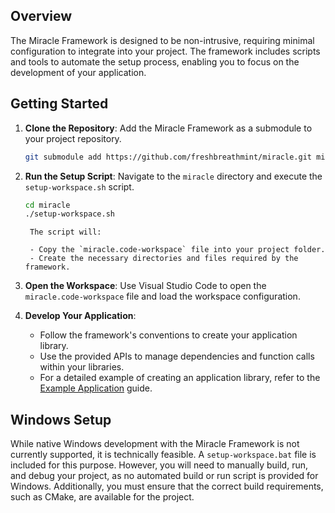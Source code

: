 ## Overview

The Miracle Framework is designed to be non-intrusive, requiring minimal configuration to integrate into your project. The framework includes scripts and tools to automate the setup process, enabling you to focus on the development of your application.

## Getting Started

1. **Clone the Repository**: Add the Miracle Framework as a submodule to your project repository.
    ```bash
    git submodule add https://github.com/freshbreathmint/miracle.git miracle
	```
2. **Run the Setup Script**: Navigate to the `miracle` directory and execute the `setup-workspace.sh` script.
	```bash
	cd miracle 
	./setup-workspace.sh
	```    
	    The script will:
    
	    - Copy the `miracle.code-workspace` file into your project folder.
	    - Create the necessary directories and files required by the framework.
3. **Open the Workspace**: Use Visual Studio Code to open the `miracle.code-workspace` file and load the workspace configuration.
4. **Develop Your Application**:
    
    - Follow the framework's conventions to create your application library.
    - Use the provided APIs to manage dependencies and function calls within your libraries.
    - For a detailed example of creating an application library, refer to the [Example Application](Example%20Application.md) guide.

## Windows Setup

While native Windows development with the Miracle Framework is not currently supported, it is technically feasible. A `setup-workspace.bat` file is included for this purpose. However, you will need to manually build, run, and debug your project, as no automated build or run script is provided for Windows. Additionally, you must ensure that the correct build requirements, such as CMake, are available for the project.